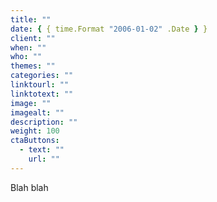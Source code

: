 ```yaml
---
title: ""
date: { { time.Format "2006-01-02" .Date } }
client: ""
when: ""
who: ""
themes: ""
categories: ""
linktourl: ""
linktotext: ""
image: ""
imagealt: ""
description: ""
weight: 100
ctaButtons:
  - text: ""
    url: ""
---
```


Blah blah
